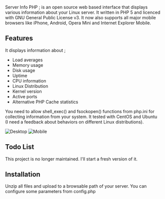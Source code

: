 Server Info PHP ; is an open source web based interface that displays various information about your Linux server. It written in PHP 5 and licenced with GNU General Public License v3. It now also supports all major mobile browsers like iPhone, Android, Opera Mini and Internet Explorer Mobile.

Features
--------

It displays information about ;

* Load averages
* Memory usage
* Disk usage
* Uptime
* CPU information
* Linux Distribution
* Kernel version
* Active ports
* Alternative PHP Cache statistics

You need to allow shell_exec() and fsockopen() functions from php.ini for collecting information from your system. It tested with CentOS and Ubuntu (I need a feedback about behaviors on different Linux distributions).

![Desktop](http://osman.gen.tr/hq/serverinfo-desktop.png)
![Mobile](http://osman.gen.tr/hq/serverinfo-iphone.png)

Todo List
---------

This project is no longer maintained. I'll start a fresh version of it.

Installation
------------

Unzip all files and upload to a browsable path of your server. You can configure some parameters from config.php